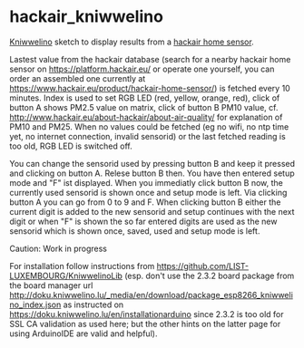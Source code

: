 # hackair_kniwwelino
[Kniwwelino](http://www.kniwwelino.lu/) sketch to display results from a [hackair home sensor](http://www.hackair.eu/hackair-home-v2/).

Lastest value from the hackair database (search for a nearby hackair home sensor on https://platform.hackair.eu/ or operate one yourself, you can order an assembled one currently at https://www.hackair.eu/product/hackair-home-sensor/) is fetched every 10 minutes. Index is used to set RGB LED (red, yellow, orange, red), click of button A shows PM2.5 value on matrix, click of button B PM10 value, cf. http://www.hackair.eu/about-hackair/about-air-quality/ for explanation of PM10 and PM25. When no values could be fetched (eg no wifi, no ntp time yet, no internet connection, invalid sensorid) or the last fetched reading is too old, RGB LED is switched off.

You can change the sensorid used by pressing button B and keep it pressed and clicking on button A. Relese button B then. You have then entered setup mode and "F" ist displayed. When you immediatly click button B now, the currently used sensorid is shown once and setup mode is left.
Via clicking button A you can go from 0 to 9 and F. When clicking button B either the current digit is added to the new sensorid and setup continues with the next digit or when "F" is shown the so far entered digits are used as the new sensorid which is shown once, saved, used and setup mode is left.

Caution: Work in progress

For installation follow instructions from https://github.com/LIST-LUXEMBOURG/KniwwelinoLib (esp. don't use the 2.3.2 board package from the board manager url http://doku.kniwwelino.lu/_media/en/download/package_esp8266_kniwwelino_index.json as instructed on https://doku.kniwwelino.lu/en/installationarduino since 2.3.2 is too old for SSL CA validation as used here; but the other hints on the latter page for using ArduinoIDE are valid and helpful). 
